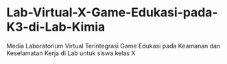 # Lab-Virtual-X-Game-Edukasi-pada-K3-di-Lab-Kimia
Media Laboratorium Virtual Terintegrasi Game Edukasi pada Keamanan dan Keselamatan Kerja di Lab untuk siswa kelas X
